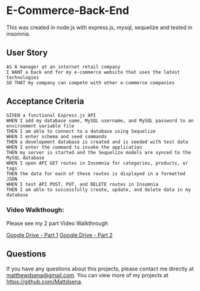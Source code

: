 # E-Commerce-Back-End

This was created in node.js with express.js, mysql, sequelize and tested in insomnia. 

## User Story
```
AS A manager at an internet retail company
I WANT a back end for my e-commerce website that uses the latest technologies
SO THAT my company can compete with other e-commerce companies
```

## Acceptance Criteria
```
GIVEN a functional Express.js API
WHEN I add my database name, MySQL username, and MySQL password to an environment variable file
THEN I am able to connect to a database using Sequelize
WHEN I enter schema and seed commands
THEN a development database is created and is seeded with test data
WHEN I enter the command to invoke the application
THEN my server is started and the Sequelize models are synced to the MySQL database
WHEN I open API GET routes in Insomnia for categories, products, or tags
THEN the data for each of these routes is displayed in a formatted JSON
WHEN I test API POST, PUT, and DELETE routes in Insomnia
THEN I am able to successfully create, update, and delete data in my database
```

### Video Walkthough:

Please see my 2 part Video Walkthrough

[Google Drive - Part 1](https://drive.google.com/file/d/1ieNwWNgZIh8p_VFLkY0dhZMS3lcMNW2G/view)
[Google Drive - Part 2](https://drive.google.com/file/d/1GMOKc-mQ3yrYDRnCrg0z-pP31ktv1sq4/view)

## Questions
If you have any questions about this projects, please contact me directly at matthewdsena@gmail.com. 
You can view more of my projects at https://github.com/Mattdsena.